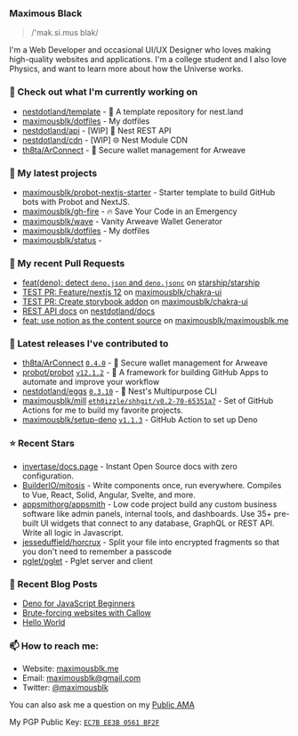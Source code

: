 ### Maximous Black

> /'mak.si.mus blak/

I'm a Web Developer and occasional UI/UX Designer who loves making high-quality websites and applications. I'm a college
student and I also love Physics, and want to learn more about how the Universe works.

### 👷 Check out what I'm currently working on

- [nestdotland/template](https://github.com/nestdotland/template) - 📜 A template repository for nest.land
- [maximousblk/dotfiles](https://github.com/maximousblk/dotfiles) - My dotfiles
- [nestdotland/api](https://github.com/nestdotland/api) - [WIP] 🔌 Nest REST API
- [nestdotland/cdn](https://github.com/nestdotland/cdn) - [WIP] 🌐 Nest Module CDN
- [th8ta/ArConnect](https://github.com/th8ta/ArConnect) - 🦔 Secure wallet management for Arweave

### 🌱 My latest projects

- [maximousblk/probot-nextjs-starter](https://github.com/maximousblk/probot-nextjs-starter) - Starter template to build GitHub bots with Probot and NextJS.
- [maximousblk/gh-fire](https://github.com/maximousblk/gh-fire) - 🔥 Save Your Code in an Emergency
- [maximousblk/wave](https://github.com/maximousblk/wave) - Vanity Arweave Wallet Generator
- [maximousblk/dotfiles](https://github.com/maximousblk/dotfiles) - My dotfiles
- [maximousblk/status](https://github.com/maximousblk/status) - 

### 🔨 My recent Pull Requests

- [feat(deno): detect `deno.json` and `deno.jsonc`](https://github.com/starship/starship/pull/3220) on [starship/starship](https://github.com/starship/starship)
- [TEST PR: Feature/nextjs 12](https://github.com/maximousblk/chakra-ui/pull/2) on [maximousblk/chakra-ui](https://github.com/maximousblk/chakra-ui)
- [TEST PR: Create storybook addon](https://github.com/maximousblk/chakra-ui/pull/1) on [maximousblk/chakra-ui](https://github.com/maximousblk/chakra-ui)
- [REST API docs](https://github.com/nestdotland/docs/pull/68) on [nestdotland/docs](https://github.com/nestdotland/docs)
- [feat: use notion as the content source](https://github.com/maximousblk/maximousblk.me/pull/241) on [maximousblk/maximousblk.me](https://github.com/maximousblk/maximousblk.me)

### 🔭 Latest releases I've contributed to

- [th8ta/ArConnect](https://github.com/th8ta/ArConnect) [`0.4.0`](https://github.com/th8ta/ArConnect/releases/tag/0.4.0) - 🦔 Secure wallet management for Arweave
- [probot/probot](https://github.com/probot/probot) [`v12.1.2`](https://github.com/probot/probot/releases/tag/v12.1.2) - 🤖 A framework for building GitHub Apps to automate and improve your workflow
- [nestdotland/eggs](https://github.com/nestdotland/eggs) [`0.3.10`](https://github.com/nestdotland/eggs/releases/tag/0.3.10) - 🥚 Nest&#39;s Multipurpose CLI
- [maximousblk/mill](https://github.com/maximousblk/mill) [`eth0izzle/shhgit/v0.2-70-65351a7`](https://github.com/maximousblk/mill/releases/tag/eth0izzle%2Fshhgit%2Fv0.2-70-65351a7) - Set of GitHub Actions for me to build my favorite projects.
- [maximousblk/setup-deno](https://github.com/maximousblk/setup-deno) [`v1.1.3`](https://github.com/maximousblk/setup-deno/releases/tag/v1.1.3) - GitHub Action to set up Deno

### ⭐ Recent Stars

- [invertase/docs.page](https://github.com/invertase/docs.page) - Instant Open Source docs with zero configuration.
- [BuilderIO/mitosis](https://github.com/BuilderIO/mitosis) - Write components once, run everywhere. Compiles to Vue, React, Solid, Angular, Svelte, and more. 
- [appsmithorg/appsmith](https://github.com/appsmithorg/appsmith) - Low code project build any custom business software like admin panels, internal tools, and dashboards. Use 35&#43; pre-built UI widgets that connect to any database, GraphQL or REST API. Write all logic in Javascript.
- [jesseduffield/horcrux](https://github.com/jesseduffield/horcrux) - Split your file into encrypted fragments so that you don&#39;t need to remember a passcode
- [pglet/pglet](https://github.com/pglet/pglet) - Pglet server and client

### 📰 Recent Blog Posts

- [Deno for JavaScript Beginners](https://maximousblk.me/posts/deno-for-javascript-beginners)
- [Brute-forcing websites with Callow](https://maximousblk.me/posts/callow-bruteforce-tool)
- [Hello World](https://maximousblk.me/posts/hello-world)

### 📫 How to reach me:

- Website: [maximousblk.me](https://maximousblk.me/)
- Email: [maximousblk@gmail.com](mailto:maximousblk@gmail.com)
- Twitter: [@maximousblk](https://twitter.com/maximousblk)

You can also ask me a question on my [Public AMA](https://github.com/maximousblk/maximousblk/discussions/new?category=ama)

My PGP Public Key: [`EC7B EE3B 0561 BF2F`](https://keybase.io/maximousblk/pgp_keys.asc)
